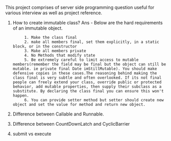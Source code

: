 This project comprises of server side programming question useful for various interview as well as project reference.



1. How to create immutable class?
Ans - 
      Below are the hard requirements of an immutable object.

			1. Make the class final
			2. make all members final, set them explicitly, in a static block, or in the constructor
			3. Make all members private
			4. No Methods that modify state
			5. Be extremely careful to limit access to mutable members(remember the field may be final but the object can still be mutable. ie private final Date imStillMutable). You should make defensive copies in these cases.The reasoning behind making the class final is very subtle and often overlooked. If its not final people can freely extend your class, override public or protected behavior, add mutable properties, then supply their subclass as a substitute. By declaring the class final you can ensure this won't happen.
			6. You can provide setter method but setter should create new object and set the value for method and return new object.
2. Difference between Callable and Runnable.
3. Difference between CountDownLatch and CyclicBarrier
4. submit vs execute
